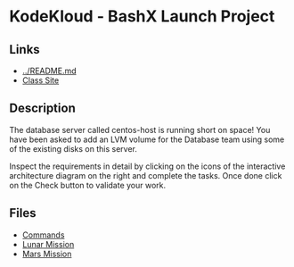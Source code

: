 # KodeKloud - BashX Launch Project

## Links

- [../README.md](../README.md)
- [Class Site](https://kodekloud.com/lessons/shell-script-introduction/)

## Description

The database server called centos-host is running short on space! You have been
asked to add an LVM volume for the Database team using some of the existing
disks on this server.

Inspect the requirements in detail by clicking on the icons of the interactive
architecture diagram on the right and complete the tasks. Once done click on
the Check button to validate your work.

## Files

- [Commands](commands.md)
- [Lunar Mission](lunar-mission.md)
- [Mars Mission](mars-mission.md)

